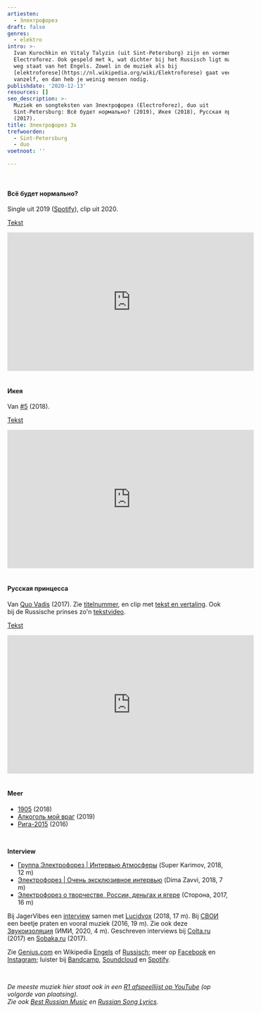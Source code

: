 ```yaml
---
artiesten:
  - Электрофорез
draft: false
genres:
  - elektro
intro: >-
  Ivan Kurochkin en Vitaly Talyzin (uit Sint-Petersburg) zijn en vormen
  Electroforez. Ook gespeld met k, wat dichter bij het Russisch ligt maar verder
  weg staat van het Engels. Zowel in de muziek als bij
  [elektroforese](https://nl.wikipedia.org/wiki/Elektroforese) gaat veel
  vanzelf, en dan heb je weinig mensen nodig.
publishdate: '2020-12-13'
resources: []
seo_description: >-
  Muziek en songteksten van Электрофорез (Electroforez), duo uit
  Sint-Petersburg: Всё будет нормально? (2019), Икея (2018), Русская принцесса
  (2017).
title: Электрофорез 3x
trefwoorden:
  - Sint-Petersburg
  - duo
voetnoot: ''

---
```


<br/>

#### Всё будет нормально? 

Single uit 2019 ([Spotify](https://open.spotify.com/track/1jVbqA0AeMxjp2iuUkSh0a?si=DxfV1cE-Q52u2U36JpXvVA)), clip uit 2020.

[Tekst](https://on-hit.ru/texts/jelektroforez-vse-budet-normalno/)


<iframe width="560" height="315" src="https://www.youtube.com/embed/9EVXs6TNj_4" frameborder="0" allow="accelerometer; autoplay; clipboard-write; encrypted-media; gyroscope; picture-in-picture" allowfullscreen></iframe>

<br/>

<br/>

#### Икея

Van [#5](https://open.spotify.com/album/410veCplIqaM4zpBGF2wuD?si=6zCNdVMVSP6d8qekVenMaA) (2018).

[Tekst](https://genius.com/Electroforez-ikea-lyrics)


<iframe width="560" height="315" src="https://www.youtube.com/embed/3i-RnBjJlIE" frameborder="0" allow="accelerometer; autoplay; clipboard-write; encrypted-media; gyroscope; picture-in-picture" allowfullscreen></iframe>

<br/>

<br/>

#### Русская принцесса 

Van [Quo Vadis](https://open.spotify.com/album/12xcdsOGrXrOAxYk9oDaPc?si=7Iby3ps9TzCe7gNSNh72pw) (2017). Zie [titelnummer](https://youtu.be/f5NRP01G0js), en clip met [tekst en vertaling](https://youtu.be/dHgMhcaB8uU). Ook bij de Russische prinses zo'n [tekstvideo](https://youtu.be/P2xLSQEBgD0).

[Tekst](https://genius.com/Electroforez-la-princesse-russe-lyrics)


<iframe width="560" height="315" src="https://www.youtube.com/embed/cryYrzg-hjg" frameborder="0" allow="accelerometer; autoplay; clipboard-write; encrypted-media; gyroscope; picture-in-picture" allowfullscreen></iframe>


<br/>

<br/>

#### Meer


- [1905](https://youtu.be/wTYSQC3mDvU) (2018)
- [Алкоголь мой враг](https://youtu.be/xIpYp67XXNk) (2019)
- [Рига-2015](https://youtu.be/20Fj8PJhLhk) (2016)

<br/>

**Interview**

- [Группа Электрофорез | Интервью Атмосферы](https://youtu.be/5DZPlJ3_thU) (Super Karimov, 2018, 12 m)
- [Электрофорез | Очень эксклюзивное интервью](https://youtu.be/HHJMjErag4k) (Dima Zavvi, 2018, 7 m)
- [Электрофорез о творчестве, России, деньгах и ягере](https://youtu.be/sXVhZzzbMsk) (Сторона, 2017, 16 m)


Bij JagerVibes een [interview](https://youtu.be/7SLpOPP8u70) samen met [Lucidvox](https://rusland1.nl/nl/muziek/20200728-lucidvox-3x/) (2018, 17 m). Bij [СВОИ](https://youtu.be/FKfZ6nl9IdE) een beetje praten en vooral muziek (2016, 19 m). Zie ook deze [Звукоизоляция](https://youtu.be/z1uNd4hX4Ao) (ИМИ, 2020, 4 m). Geschreven interviews bij [Colta.ru](https://www.colta.ru/articles/music_modern/15536-elektroforez-my-pokolenie-sytyh-lyudey) (2017) en [Sobaka.ru](https://www.sobaka.ru/belgorod/photo/heroes/62974) (2017).

Zie [Genius.com](https://genius.com/artists/Electroforez) en Wikipedia [Engels](https://en.wikipedia.org/wiki/Elektroforez) of [Russisch](https://ru.wikipedia.org/wiki/%D0%AD%D0%BB%D0%B5%D0%BA%D1%82%D1%80%D0%BE%D1%84%D0%BE%D1%80%D0%B5%D0%B7_(%D0%B3%D1%80%D1%83%D0%BF%D0%BF%D0%B0)); meer op [Facebook](https://www.facebook.com/Electroforez/) en [Instagram](https://www.instagram.com/electroforez/); luister bij [Bandcamp](https://electroforez.bandcamp.com/), [Soundcloud](https://soundcloud.com/electroforez) en [Spotify](https://open.spotify.com/artist/2xZHADRPl17tm8FPthebhR?si=zoC4gH6VTJ66YP66SOkTVQ).

<br/>


*De meeste muziek hier staat ook in een [R1 afspeellijst op YouTube](https://www.youtube.com/playlist?list=PLeE-zqOrSLhxfIpK2vuUJNCKSzyVBi0yM) (op volgorde van plaatsing).* <br/>
*Zie ook [Best Russian Music](https://www.youtube.com/playlist?list=PLeE-zqOrSLhxTFYDvlwUu4hYby9DojwoD) en [Russian Song Lyrics](https://www.youtube.com/playlist?list=PLeE-zqOrSLhzkRCATzT8__oNifBChVHGK).*



